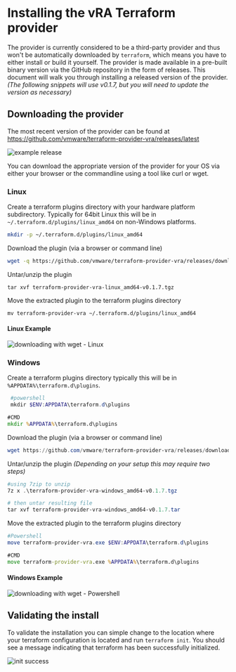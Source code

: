 # Installing the vRA Terraform provider

The provider is currently considered to be a third-party provider and thus won't be automatically downloaded by ```terraform```, which means you have to either install or build it yourself. The provider is made available in a pre-built binary version via the GitHub repository in the form of releases. This document will walk you through installing a released version of the provider. _(The following snippets will use v0.1.7, but you will need to update the version as necessary)_

## Downloading the provider

 The most recent version of the provider can be found at https://github.com/vmware/terraform-provider-vra/releases/latest

![example release](images/provider_release_example.png)

You can download the appropriate version of the provider for your OS via either your browser or the commandline using a tool like curl or wget.

### Linux

Create a terraform plugins directory with your hardware platform subdirectory. Typically for 64bit Linux this will be in ```~/.terraform.d/plugins/linux_amd64``` on non-Windows platforms.

```bash
mkdir -p ~/.terraform.d/plugins/linux_amd64 
```

Download the plugin (via a browser or command line)

 ```bash
 wget -q https://github.com/vmware/terraform-provider-vra/releases/download/v0.1.7/terraform-provider-vra-linux_amd64-v0.1.7.tgz
 ```

Untar/unzip the plugin

```shell
tar xvf terraform-provider-vra-linux_amd64-v0.1.7.tgz
```

Move the extracted plugin to the terraform plugins directory

```shell
mv terraform-provider-vra ~/.terraform.d/plugins/linux_amd64 
```

#### Linux Example

![downloading with wget - Linux ](images/wget_release_linux.png)

### Windows

Create a terraform plugins directory typically this will be in ```%APPDATA%\terraform.d\plugins```.

```powershell
 #powershell
 mkdir $ENV:APPDATA\terraform.d\plugins
```

```cmd
#CMD
mkdir %APPDATA%\terraform.d\plugins
```

Download the plugin (via a browser or command line)

 ```powershell
 wget https://github.com/vmware/terraform-provider-vra/releases/download/v0.1.7/tterraform-provider-vra-windows_amd64-v0.1.7.tgz -outfile terraform-provider-vra-windows_amd64-v0.1.7.tgz
 ```

Untar/unzip the plugin _(Depending on your setup this may require two steps)_

```powershell
#using 7zip to unzip
7z x .\terraform-provider-vra-windows_amd64-v0.1.7.tgz

# then untar resulting file
tar xvf terraform-provider-vra-windows_amd64-v0.1.7.tar
```

Move the extracted plugin to the terraform plugins directory

```powershell
#Powershell
move terraform-provider-vra.exe $ENV:APPDATA\terraform.d\plugins
```

```cmd
#CMD
move terraform-provider-vra.exe %APPDATA%\terraform.d\plugins
```

#### Windows Example

![downloading with wget - Powershell ](images/wget_release_pshell.png)

## Validating the install

To validate the installation you can simple change to the location where your terraform configuration is located and run ```terraform init```. You should see a message indicating that terraform has been successfully initialized.

![init success](images/install_success.png)

